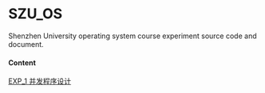 # SZU_OS
Shenzhen University operating system course experiment source code and document.

#### Content

[EXP_1 并发程序设计](EXP_1/EXP_1.md)